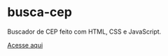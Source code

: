 # busca-cep
Buscador de CEP feito com HTML, CSS e JavaScript.

[Acesse aqui](https://jaianeoliveira.github.io/busca-cep/)

